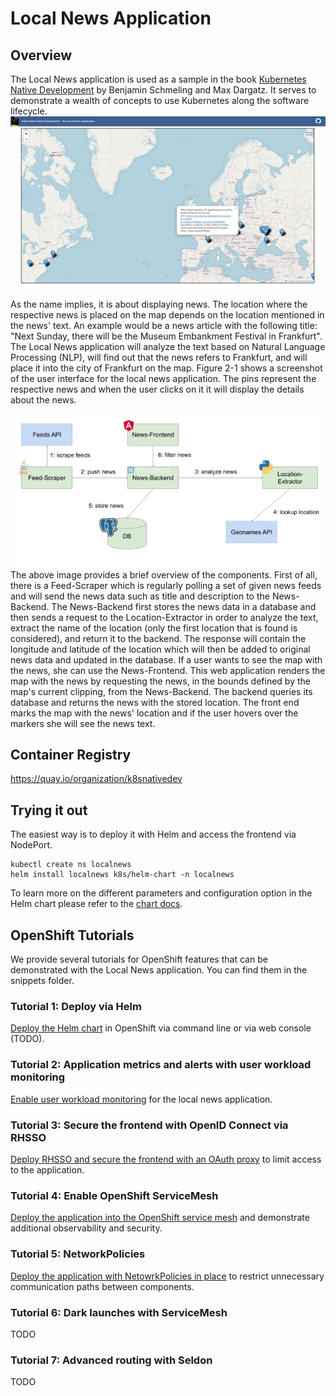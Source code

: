 # Local News Application

## Overview

The Local News application is used as a sample in the book 
[Kubernetes Native Development](https://www.amazon.de/Kubernetes-Native-Development-Develop-Applications/dp/1484279417) by Benjamin Schmeling and Max Dargatz. It serves to demonstrate a wealth of concepts to use Kubernetes along the software lifecycle.
![](localnews-sample.png)

As the name implies, it is about displaying news. The location where the respective news is placed on the map depends on the location mentioned in the news' text. An example would be a news article with the following title: "Next Sunday, there will be the Museum Embankment Festival in Frankfurt". The Local News application will analyze the text based on Natural Language Processing (NLP), will find out that the news refers to Frankfurt, and will place it into the city of Frankfurt on the map. Figure 2-1 shows a screenshot of the user interface for the local news application. The pins represent the respective news and when the user clicks on it it will display the details about the news.  

![](localnews-app.png)
The above image provides a brief overview of the components.
First of all, there is a Feed-Scraper which is regularly polling a set of given news feeds and will send the news data such as title and description to the News-Backend. The News-Backend first stores the news data in a database and then sends a request to the Location-Extractor in order to analyze the text, extract the name of the location (only the first location that is found is considered), and return it to the backend. The response will contain the longitude and latitude of the location which will then be added to original news data and updated in the database. If a user wants to see the map with the news, she can use the News-Frontend. This web application renders the map with the news by requesting the news, in the bounds defined by the map's current clipping, from the News-Backend. The backend queries its database and returns the news with the stored location. The front end marks the map with the news' location and if the user hovers over the markers she will see the news text.  

## Container Registry
https://quay.io/organization/k8snativedev

## Trying it out
The easiest way is to deploy it with Helm and access the frontend via NodePort.

    kubectl create ns localnews
    helm install localnews k8s/helm-chart -n localnews
    
To learn more on the different parameters and configuration option in the Helm chart please refer to the [chart docs](https://github.com/sa-mw-dach/local-news-shift/tree/main/k8s/helm-chart).

## OpenShift Tutorials
We provide several tutorials for OpenShift features that can be demonstrated with the Local News application. You can find them in the snippets folder.
### Tutorial 1: Deploy via Helm
[Deploy the Helm chart](snippets/ocp1-helm-deploy/commands.md) in OpenShift via command line or via web console (TODO). 
### Tutorial 2: Application metrics and alerts with user workload monitoring
[Enable user workload monitoring](snippets/ocp2-workload-monitoring/commands.md) for the local news application.
### Tutorial 3: Secure the frontend with OpenID Connect via RHSSO
[Deploy RHSSO and secure the frontend with an OAuth proxy](snippets/ocp3-sso/commands.md) to limit access to the application.
### Tutorial 4: Enable OpenShift ServiceMesh
[Deploy the application into the OpenShift service mesh](snippets/ocp4-mesh-basic/commands.md) and demonstrate additional observability and security.
### Tutorial 5: NetworkPolicies
[Deploy the application with NetowrkPolicies in place](snippets/ocp5-networkpolicy-basic/commands.md) to restrict unnecessary communication paths between components.
### Tutorial 6: Dark launches with ServiceMesh
TODO
### Tutorial 7: Advanced routing with Seldon
TODO
